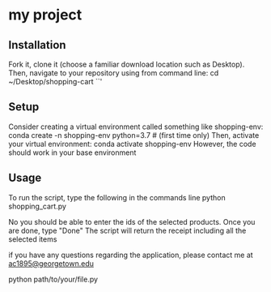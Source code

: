 # my project
## Installation
Fork it, clone it (choose a familiar download location such as Desktop). Then, navigate to your repository using from command line:
    cd ~/Desktop/shopping-cart
``'
## Setup
Consider creating a virtual environment called something like shopping-env:
    conda create -n shopping-env python=3.7 # (first time only)
Then, activate your virtual environment:
    conda activate shopping-env
However, the code should work in your base environment
## Usage
To run the script, type the following in the commands line
    python shopping_cart.py

No you should be able to enter the ids of the selected products.
Once you are done, type "Done"
The script will return the receipt including all the selected items

if you have any questions regarding the application, please contact me at ac1895@georgetown.edu


python path/to/your/file.py
```